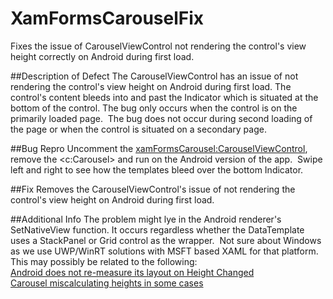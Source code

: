 # XamFormsCarouselFix
Fixes the issue of CarouselViewControl not rendering the control's view height correctly on Android during first load.

##Description of Defect
The CarouselViewControl has an issue of not rendering the control's view height on Android during first load. The control's content bleeds into and past the Indicator which is situated at the bottom of the control. The bug only occurs when the control is on the primarily loaded page.  The bug does not occur during second loading of the page or when the control is situated on a secondary page.

##Bug Repro
Uncomment the <xamFormsCarousel:CarouselViewControl>, remove the <c:Carousel> and run on the Android version of the app.  Swipe left and right to see how the templates bleed over the bottom Indicator.

##Fix
Removes the CarouselViewControl's issue of not rendering the control's view height on Android during first load.

##Additional Info
The problem might lye in the Android renderer's SetNativeView function. It occurs regardless whether the DataTemplate uses a StackPanel or Grid control as the wrapper.  Not sure about Windows as we use UWP/WinRT solutions with MSFT based XAML for that platform. This may possibly be related to the following:  
[Android does not re-measure its layout on Height Changed](https://github.com/alexrainman/CarouselView/issues/184)  
[Carousel miscalculating heights in some cases](https://github.com/alexrainman/CarouselView/issues/123)  